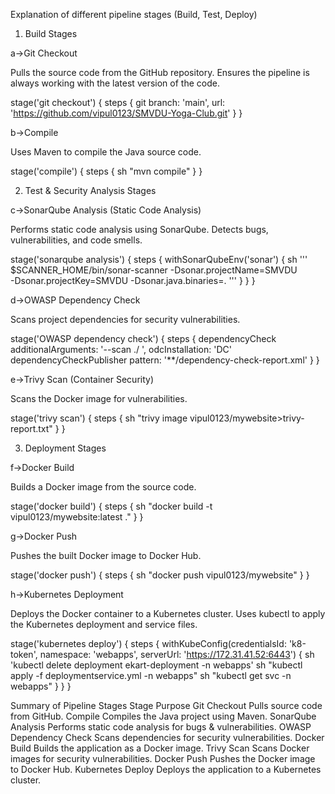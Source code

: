 Explanation of different pipeline stages (Build, Test, Deploy)



1. Build Stages
   
a->Git Checkout

Pulls the source code from the GitHub repository.
Ensures the pipeline is always working with the latest version of the code.

stage('git checkout') {
    steps {
        git branch: 'main', url: 'https://github.com/vipul0123/SMVDU-Yoga-Club.git'
    }
}

b->Compile

Uses Maven to compile the Java source code.

stage('compile') {
    steps {
        sh "mvn compile"
    }
}

2. Test & Security Analysis Stages

c->SonarQube Analysis (Static Code Analysis)

Performs static code analysis using SonarQube.
Detects bugs, vulnerabilities, and code smells.


stage('sonarqube analysis') {
    steps {
       withSonarQubeEnv('sonar') {
           sh ''' $SCANNER_HOME/bin/sonar-scanner -Dsonar.projectName=SMVDU \
            -Dsonar.projectKey=SMVDU -Dsonar.java.binaries=. '''
        }
    }
}

d->OWASP Dependency Check

Scans project dependencies for security vulnerabilities.

stage('OWASP dependency check') {
    steps {
        dependencyCheck additionalArguments: '--scan ./ ', odcInstallation: 'DC'
        dependencyCheckPublisher pattern: '**/dependency-check-report.xml'
    }
}

e->Trivy Scan (Container Security)

Scans the Docker image for vulnerabilities.

stage('trivy scan') {
    steps {
        sh "trivy image vipul0123/mywebsite>trivy-report.txt"
    }
}

3. Deployment Stages

f->Docker Build

Builds a Docker image from the source code.

stage('docker build') {
    steps {
       sh "docker build -t vipul0123/mywebsite:latest ."
    }
}

g->Docker Push

Pushes the built Docker image to Docker Hub.

stage('docker push') {
    steps {
        sh "docker push vipul0123/mywebsite"
    }
}

h->Kubernetes Deployment

Deploys the Docker container to a Kubernetes cluster.
Uses kubectl to apply the Kubernetes deployment and service files.

stage('kubernetes deploy') {
    steps {
        withKubeConfig(credentialsId: 'k8-token', namespace: 'webapps', serverUrl: 'https://172.31.41.52:6443') {
            sh 'kubectl delete deployment ekart-deployment -n webapps'
            sh "kubectl apply -f deploymentservice.yml -n webapps"
            sh "kubectl get svc -n webapps"
        }
    }
}

Summary of Pipeline Stages
Stage	Purpose
Git Checkout	Pulls source code from GitHub.
Compile	Compiles the Java project using Maven.
SonarQube Analysis	Performs static code analysis for bugs & vulnerabilities.
OWASP Dependency Check	Scans dependencies for security vulnerabilities.
Docker Build	Builds the application as a Docker image.
Trivy Scan	Scans Docker images for security vulnerabilities.
Docker Push	Pushes the Docker image to Docker Hub.
Kubernetes Deploy	Deploys the application to a Kubernetes cluster.

